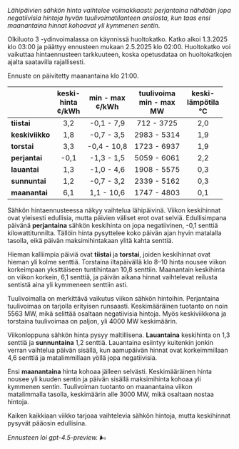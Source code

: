 *Lähipäivien sähkön hinta vaihtelee voimakkaasti: perjantaina nähdään jopa negatiivisia hintoja hyvän tuulivoimatilanteen ansiosta, kun taas ensi maanantaina hinnat kohoavat yli kymmenen sentin.*

Olkiluoto 3 -ydinvoimalassa on käynnissä huoltokatko. Katko alkoi 1.3.2025 klo 03:00 ja päättyy ennusteen mukaan 2.5.2025 klo 02:00. Huoltokatko voi vaikuttaa hintaennusteen tarkkuuteen, koska opetusdataa on huoltokatkojen ajalta saatavilla rajallisesti.

Ennuste on päivitetty maanantaina klo 21:00.

|           | keski-<br>hinta<br>¢/kWh | min - max<br>¢/kWh | tuulivoima<br>min - max<br>MW | keski-<br>lämpötila<br>°C |
|:-------------|:----------------:|:----------------:|:-------------:|:-------------:|
| **tiistai**      | 3,2              | -0,1 - 7,9        | 712 - 3725    | 2,0           |
| **keskiviikko**  | 1,8              | -0,7 - 3,5        | 2983 - 5314   | 1,9           |
| **torstai**      | 3,3              | -0,4 - 10,8       | 1723 - 6937   | 1,9           |
| **perjantai**    | -0,1             | -1,3 - 1,5        | 5059 - 6061   | 2,2           |
| **lauantai**     | 1,3              | -1,0 - 4,6        | 1908 - 5575   | 0,3           |
| **sunnuntai**    | 1,2              | -0,7 - 3,2        | 2339 - 5162   | 0,3           |
| **maanantai**    | 6,1              | 1,1 - 10,6        | 1747 - 4803   | 0,1           |

Sähkön hintaennusteessa näkyy vaihtelua lähipäivinä. Viikon keskihinnat ovat yleisesti edullisia, mutta päivien väliset erot ovat selviä. Edullisimpana päivänä **perjantaina** sähkön keskihinta on jopa negatiivinen, -0,1 senttiä kilowattitunnilta. Tällöin hinta pysyttelee koko päivän ajan hyvin matalalla tasolla, eikä päivän maksimihintakaan ylitä kahta senttiä.

Hieman kalliimpia päiviä ovat **tiistai** ja **torstai**, joiden keskihinnat ovat hieman yli kolme senttiä. Torstaina iltapäivällä klo 8–10 hinta nousee viikon korkeimpaan yksittäiseen tuntihintaan 10,8 senttiin. Maanantain keskihinta on viikon korkein, 6,1 senttiä, ja päivän aikana hinnat vaihtelevat reilusta sentistä aina yli kymmeneen senttiin asti.

Tuulivoimalla on merkittävä vaikutus viikon sähkön hintoihin. Perjantaina tuulivoimaa on tarjolla erityisen runsaasti. Keskimääräinen tuotanto on noin 5563 MW, mikä selittää osaltaan negatiivisia hintoja. Myös keskiviikkona ja torstaina tuulivoimaa on paljon, yli 4000 MW keskimäärin.

Viikonloppuna sähkön hinta pysyy maltillisena. **Lauantaina** keskihinta on 1,3 senttiä ja **sunnuntaina** 1,2 senttiä. Lauantaina esiintyy kuitenkin jonkin verran vaihtelua päivän sisällä, kun aamupäivän hinnat ovat korkeimmillaan 4,6 senttiä ja matalimmillaan yöllä jopa negatiivisia.

Ensi **maanantaina** hinta kohoaa jälleen selvästi. Keskimääräinen hinta nousee yli kuuden sentin ja päivän sisällä maksimihinta kohoaa yli kymmenen sentin. Tuulivoiman tuotanto on maanantaina viikon matalimmalla tasolla, keskimäärin alle 3000 MW, mikä osaltaan nostaa hintoja.

Kaiken kaikkiaan viikko tarjoaa vaihtelevia sähkön hintoja, mutta keskihinnat pysyvät pääosin edullisina.

*Ennusteen loi gpt-4.5-preview.* 🌬️
